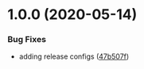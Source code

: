 # 1.0.0 (2020-05-14)

### Bug Fixes

- adding release configs ([47b507f](https://github.com/module-federation/automatic-vendor-sharing/commit/47b507f5740b98cb70f8551461ada4a67ecb869b))
